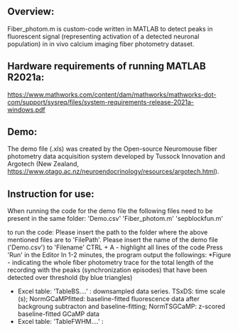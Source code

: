 ## Overview: 
Fiber_photom.m is custom-code written in MATLAB to detect peaks in fluorescent signal (representing activation of a detected neuronal population) in in vivo calcium imaging fiber photometry dataset. 

## Hardware requirements of running MATLAB R2021a:
https://www.mathworks.com/content/dam/mathworks/mathworks-dot-com/support/sysreq/files/system-requirements-release-2021a-windows.pdf

## Demo: 
The demo file (.xls) was created by the Open-source Neuromouse fiber photometry data acquisition system developed by Tussock Innovation and Argotech (New Zealand, https://www.otago.ac.nz/neuroendocrinology/resources/argotech.html). 


## Instruction for use:
When running the code for the demo file the following files need to be present in the same folder:
'Demo.csv'
'Fiber_photom.m'
'sepblockfun.m'

to run the code:
Please insert the path to the folder where the above mentioned files are to 'FilePath'. 
Please insert the name of the demo file ('Demo.csv') to 'Filename'
CTRL + A - highlight all lines of the code 
Press 'Run' in the Editor
In 1-2 minutes, the program output the followings:
*Figure - indicating the whole fiber photometry trace for the total length of the recording with the peaks (synchronization episodes) that have been detected over threshold (by blue triangles)
* Excel table: 'TableBS....' : downsampled data series. TSxDS: time scale (s); NormGCaMPfitted: baseline-fitted fluorescence data after backgroung subtracton and baseline-fitting; NormTSGCaMP: z-scored baseline-fitted GCaMP data
* Excel table: 'TableFWHM....' : 
